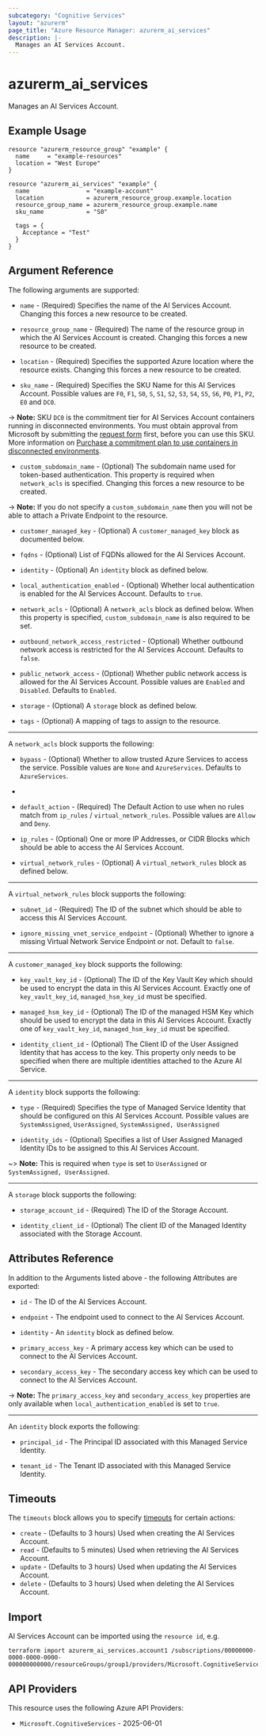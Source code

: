```yaml
---
subcategory: "Cognitive Services"
layout: "azurerm"
page_title: "Azure Resource Manager: azurerm_ai_services"
description: |-
  Manages an AI Services Account.
---
```


# azurerm_ai_services

Manages an AI Services Account.

## Example Usage

```hcl
resource "azurerm_resource_group" "example" {
  name     = "example-resources"
  location = "West Europe"
}

resource "azurerm_ai_services" "example" {
  name                = "example-account"
  location            = azurerm_resource_group.example.location
  resource_group_name = azurerm_resource_group.example.name
  sku_name            = "S0"

  tags = {
    Acceptance = "Test"
  }
}
```

## Argument Reference

The following arguments are supported:

* `name` - (Required) Specifies the name of the AI Services Account. Changing this forces a new resource to be created.

* `resource_group_name` - (Required) The name of the resource group in which the AI Services Account is created. Changing this forces a new resource to be created.

* `location` - (Required) Specifies the supported Azure location where the resource exists. Changing this forces a new resource to be created.

* `sku_name` - (Required) Specifies the SKU Name for this AI Services Account. Possible values are `F0`, `F1`, `S0`, `S`, `S1`, `S2`, `S3`, `S4`, `S5`, `S6`, `P0`, `P1`, `P2`, `E0` and `DC0`.

-> **Note:** SKU `DC0` is the commitment tier for AI Services Account containers running in disconnected environments. You must obtain approval from Microsoft by submitting the [request form](https://aka.ms/csdisconnectedcontainers) first, before you can use this SKU. More information on [Purchase a commitment plan to use containers in disconnected environments](https://learn.microsoft.com/en-us/azure/cognitive-services/containers/disconnected-containers?tabs=stt#purchase-a-commitment-plan-to-use-containers-in-disconnected-environments).

* `custom_subdomain_name` - (Optional) The subdomain name used for token-based authentication. This property is required when `network_acls` is specified. Changing this forces a new resource to be created.

-> **Note:** If you do not specify a `custom_subdomain_name` then you will not be able to attach a Private Endpoint to the resource.

* `customer_managed_key` - (Optional) A `customer_managed_key` block as documented below.

* `fqdns` - (Optional) List of FQDNs allowed for the AI Services Account.

* `identity` - (Optional) An `identity` block as defined below.

* `local_authentication_enabled` - (Optional) Whether local authentication is enabled for the AI Services Account. Defaults to `true`.

* `network_acls` - (Optional) A `network_acls` block as defined below. When this property is specified, `custom_subdomain_name` is also required to be set.

* `outbound_network_access_restricted` - (Optional) Whether outbound network access is restricted for the AI Services Account. Defaults to `false`.

* `public_network_access` - (Optional) Whether public network access is allowed for the AI Services Account. Possible values are `Enabled` and `Disabled`. Defaults to `Enabled`.

* `storage` - (Optional) A `storage` block as defined below.

* `tags` - (Optional) A mapping of tags to assign to the resource.

---

A `network_acls` block supports the following:

* `bypass` - (Optional) Whether to allow trusted Azure Services to access the service. Possible values are `None` and `AzureServices`. Defaults to `AzureServices`.
* 
* `default_action` - (Required) The Default Action to use when no rules match from `ip_rules` / `virtual_network_rules`. Possible values are `Allow` and `Deny`.

* `ip_rules` - (Optional) One or more IP Addresses, or CIDR Blocks which should be able to access the AI Services Account.

* `virtual_network_rules` - (Optional) A `virtual_network_rules` block as defined below.

---

A `virtual_network_rules` block supports the following:

* `subnet_id` - (Required) The ID of the subnet which should be able to access this AI Services Account.

* `ignore_missing_vnet_service_endpoint` - (Optional) Whether to ignore a missing Virtual Network Service Endpoint or not. Default to `false`.

---

A `customer_managed_key` block supports the following:

* `key_vault_key_id` - (Optional) The ID of the Key Vault Key which should be used to encrypt the data in this AI Services Account. Exactly one of `key_vault_key_id`, `managed_hsm_key_id` must be specified.

* `managed_hsm_key_id` - (Optional) The ID of the managed HSM Key which should be used to encrypt the data in this AI Services Account. Exactly one of `key_vault_key_id`, `managed_hsm_key_id` must be specified.

* `identity_client_id` - (Optional) The Client ID of the User Assigned Identity that has access to the key. This property only needs to be specified when there are multiple identities attached to the Azure AI Service.

---

A `identity` block supports the following:

* `type` - (Required) Specifies the type of Managed Service Identity that should be configured on this AI Services Account. Possible values are `SystemAssigned`, `UserAssigned`, `SystemAssigned, UserAssigned`

* `identity_ids` - (Optional) Specifies a list of User Assigned Managed Identity IDs to be assigned to this AI Services Account.

~> **Note:** This is required when `type` is set to `UserAssigned` or `SystemAssigned, UserAssigned`.

---

A `storage` block supports the following:

* `storage_account_id` - (Required) The ID of the Storage Account.

* `identity_client_id` - (Optional) The client ID of the Managed Identity associated with the Storage Account.

## Attributes Reference

In addition to the Arguments listed above - the following Attributes are exported:

* `id` - The ID of the AI Services Account.

* `endpoint` - The endpoint used to connect to the AI Services Account.

* `identity` - An `identity` block as defined below.

* `primary_access_key` - A primary access key which can be used to connect to the AI Services Account.

* `secondary_access_key` - The secondary access key which can be used to connect to the AI Services Account.

-> **Note:** The `primary_access_key` and `secondary_access_key` properties are only available when `local_authentication_enabled` is set to `true`.

---

An `identity` block exports the following:

* `principal_id` - The Principal ID associated with this Managed Service Identity.

* `tenant_id` - The Tenant ID associated with this Managed Service Identity.

## Timeouts

The `timeouts` block allows you to specify [timeouts](https://developer.hashicorp.com/terraform/language/resources/configure#define-operation-timeouts) for certain actions:

* `create` - (Defaults to 3 hours) Used when creating the AI Services Account.
* `read` - (Defaults to 5 minutes) Used when retrieving the AI Services Account.
* `update` - (Defaults to 3 hours) Used when updating the AI Services Account.
* `delete` - (Defaults to 3 hours) Used when deleting the AI Services Account.

## Import

AI Services Account can be imported using the `resource id`, e.g.

```shell
terraform import azurerm_ai_services.account1 /subscriptions/00000000-0000-0000-0000-000000000000/resourceGroups/group1/providers/Microsoft.CognitiveServices/accounts/account1
```

## API Providers
<!-- This section is generated, changes will be overwritten -->
This resource uses the following Azure API Providers:

* `Microsoft.CognitiveServices` - 2025-06-01

